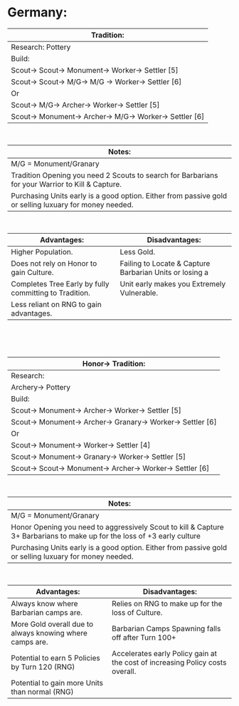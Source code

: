 # Germany:

Tradition:                                               |
---------------------------------------------------------|
Research: Pottery                                        |
Build:                                                   |
Scout-> Scout-> Monument-> Worker-> Settler [5]          |
Scout-> Scout-> M/G-> M/G -> Worker-> Settler [6]        |
Or                                                       |
Scout-> M/G-> Archer-> Worker-> Settler [5]              |
Scout-> Monument-> Archer-> M/G-> Worker-> Settler [6]   |

<br>

Notes:                                                                                                               |
---------------------------------------------------------------------------------------------------------------------|
M/G = Monument/Granary                                                                                               |
Tradition Opening you need 2 Scouts to search for Barbarians for your Warrior to Kill & Capture.                     |
Purchasing Units early is a good option. Either from passive gold or selling luxuary for money needed.               |

<br>

Advantages:                                               |Disadvantages:                                            |
----------------------------------------------------------|----------------------------------------------------------|
Higher Population.                                        |Less Gold.                                                |
Does not rely on Honor to gain Culture.                   |Failing to Locate & Capture Barbarian Units or losing a   |
Completes Tree Early by fully committing to Tradition.    |Unit early makes you Extremely Vulnerable.                |
Less reliant on RNG to gain advantages.                   |

<br>
<br>
<br>



Honor-> Tradition:                                        |
----------------------------------------------------------|
Research:                                                 |
Archery-> Pottery                                         |
Build:                                                    |
Scout-> Monument-> Archer-> Worker-> Settler [5]          |
Scout-> Monument-> Archer-> Granary-> Worker-> Settler [6]|
Or                                                        |
Scout-> Monument-> Worker-> Settler [4]                   |
Scout-> Monument-> Granary-> Worker-> Settler [5]         |
Scout-> Scout-> Monument-> Archer-> Worker-> Settler [6]  |

<br>

Notes:                                                    |
----------------------------------------------------------|
M/G = Monument/Granary                                    |
Honor Opening you need to aggressively Scout to kill & Capture 3+ Barbarians to make up for the loss of +3 early culture|
Purchasing Units early is a good option. Either from passive gold or selling luxuary for money needed.         |

<br>

Advantages:                                               |Disadvantages:                                            |
----------------------------------------------------------|----------------------------------------------------------|
Always know where Barbarian camps are.                    |Relies on RNG to make up for the loss of Culture.         |
More Gold overall due to always knowing where camps are.  |Barbarian Camps Spawning falls off after Turn 100+        |
Potential to earn 5 Policies by Turn 120 (RNG)            |Accelerates early Policy gain at the cost of increasing Policy costs overall. |
Potential to gain more Units than normal (RNG)            |


